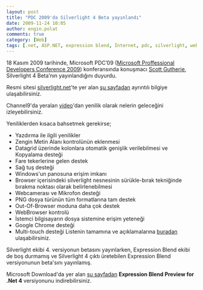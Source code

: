 ```yaml
---
layout: post
title: "PDC 2009'da Silverlight 4 Beta yayınlandı"
date: 2009-11-24 10:05
author: engin.polat
comments: true
category: [Web]
tags: [.net, ASP.NET, expression blend, İnternet, pdc, silverlight, web]
---
```

18 Kasım 2009 tarihinde, Microsoft PDC’09 (<a title="Microsoft PDC'09" href="http://microsoftpdc.com/" target="_blank">Microsoft Proffessional Developers Conference 2009</a>) konferansında konuşmacı <a title="Scott Gutherie" href="http://weblogs.asp.net/scottgu/" target="_blank">Scott Gutherie</a>, Silverlight 4 Beta’nın yayınlandığını duyurdu.

Resmi sitesi <a title="Silverlight" href="http://www.silverlight.net" target="_blank">silverlight.net</a>'te yer alan <a title="Silverlight 4 Beta" href="http://silverlight.net/getstarted/silverlight-4-beta/" target="_blank">şu sayfadan</a> ayrıntılı bilgiye ulaşabilirsiniz.

Channel9'da yeralan <a title="Silverlight 4 Beta: Whats New" href="http://channel9.msdn.com/learn/courses/Silverlight4/Overview/WhatsNew/" target="_blank">video</a>'dan yenilik olarak nelerin geleceğini izleyebilirsiniz.

Yeniliklerden kısaca bahsetmek gerekirse;


*   Yazdırma ile ilgili yenilikler
*   Zengin Metin Alanı kontrolünün eklenmesi
*   Datagrid üzerinde kolonlara otomatik genişlik verilebilmesi ve Kopyalama desteği
*   Fare tekerlerine gelen destek
*   Sağ tuş desteği
*   Windows'un panosuna erişim imkanı
*   Browser içerisindeki silverlight nesnesinin sürükle-bırak tekniğinde bırakma noktası olarak belirlenebilmesi
*   Webcamerası ve Mikrofon desteği
*   PNG dosya türünün tüm formatlarına tam destek
*   Out-Of-Browser moduna daha çok destek
*   WebBrowser kontrolü
*   İstemci bilgisayarın dosya sistemine erişim yeteneği
*   Google Chrome desteği
*   Multi-touch desteği
Listenin tamamına ve açıklamalarına <a title="Silverlight 4 Beta" href="http://silverlight.net/getstarted/silverlight-4-beta/" target="_blank">buradan</a> ulaşabilirsiniz.

Silverlight ekibi 4. versiyonun betasını yayınlarken, Expression Blend ekibi de boş durmamış ve Silverlight 4 çıktı üretebilen Expression Blend versiyonunun beta'sını yayınlamış.

Microsoft Download'da yer alan <a title="Expression Blend 4" href="http://www.microsoft.com/downloads/details.aspx?FamilyID=6806e466-dd25-482b-a9b3-3f93d2599699&amp;displaylang=en" target="_blank">şu sayfadan</a> **Expression Blend Preview for .Net 4** versiyonunu indirebilirsiniz.

